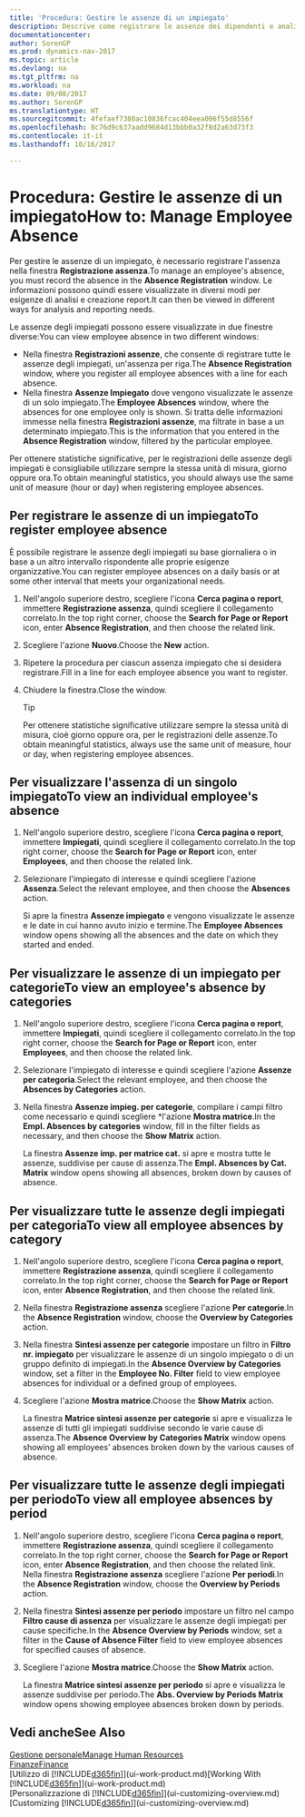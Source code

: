 ```yaml
---
title: 'Procedura: Gestire le assenze di un impiegato'
description: Descrive come registrare le assenze dei dipendenti e analizzare le statistiche sulle assenze.
documentationcenter: 
author: SorenGP
ms.prod: dynamics-nav-2017
ms.topic: article
ms.devlang: na
ms.tgt_pltfrm: na
ms.workload: na
ms.date: 09/08/2017
ms.author: SorenGP
ms.translationtype: HT
ms.sourcegitcommit: 4fefaef7380ac10836fcac404eea006f55d8556f
ms.openlocfilehash: 8c76d9c637aadd9684d13bbb0a32f8d2a63d73f3
ms.contentlocale: it-it
ms.lasthandoff: 10/16/2017

---
```

# <a name="how-to-manage-employee-absence"></a><span data-ttu-id="c5969-103">Procedura: Gestire le assenze di un impiegato</span><span class="sxs-lookup"><span data-stu-id="c5969-103">How to: Manage Employee Absence</span></span>
<span data-ttu-id="c5969-104">Per gestire le assenze di un impiegato, è necessario registrare l'assenza nella finestra **Registrazione assenza**.</span><span class="sxs-lookup"><span data-stu-id="c5969-104">To manage an employee's absence, you must record the absence in the **Absence Registration** window.</span></span> <span data-ttu-id="c5969-105">Le informazioni possono quindi essere visualizzate in diversi modi per esigenze di analisi e creazione report.</span><span class="sxs-lookup"><span data-stu-id="c5969-105">It can then be viewed in different ways for analysis and reporting needs.</span></span>

<span data-ttu-id="c5969-106">Le assenze degli impiegati possono essere visualizzate in due finestre diverse:</span><span class="sxs-lookup"><span data-stu-id="c5969-106">You can view employee absence in two different windows:</span></span>

* <span data-ttu-id="c5969-107">Nella finestra **Registrazioni assenze**, che consente di registrare tutte le assenze degli impiegati, un'assenza per riga.</span><span class="sxs-lookup"><span data-stu-id="c5969-107">The **Absence Registration** window, where you register all employee absences with a line for each absence.</span></span>
* <span data-ttu-id="c5969-108">Nella finestra **Assenze Impiegato** dove vengono visualizzate le assenze di un solo impiegato.</span><span class="sxs-lookup"><span data-stu-id="c5969-108">The **Employee Absences** window, where the absences for one employee only is shown.</span></span> <span data-ttu-id="c5969-109">Si tratta delle informazioni immesse nella finestra **Registrazioni assenze**, ma filtrate in base a un determinato impiegato.</span><span class="sxs-lookup"><span data-stu-id="c5969-109">This is the information that you entered in the **Absence Registration** window, filtered by the particular employee.</span></span>

<span data-ttu-id="c5969-110">Per ottenere statistiche significative, per le registrazioni delle assenze degli impiegati è consigliabile utilizzare sempre la stessa unità di misura, giorno oppure ora.</span><span class="sxs-lookup"><span data-stu-id="c5969-110">To obtain meaningful statistics, you should always use the same unit of measure (hour or day) when registering employee absences.</span></span>

## <a name="to-register-employee-absence"></a><span data-ttu-id="c5969-111">Per registrare le assenze di un impiegato</span><span class="sxs-lookup"><span data-stu-id="c5969-111">To register employee absence</span></span>
<span data-ttu-id="c5969-112">È possibile registrare le assenze degli impiegati su base giornaliera o in base a un altro intervallo rispondente alle proprie esigenze organizzative.</span><span class="sxs-lookup"><span data-stu-id="c5969-112">You can register employee absences on a daily basis or at some other interval that meets your organizational needs.</span></span>

1. <span data-ttu-id="c5969-113">Nell'angolo superiore destro, scegliere l'icona **Cerca pagina o report**, immettere **Registrazione assenza**, quindi scegliere il collegamento correlato.</span><span class="sxs-lookup"><span data-stu-id="c5969-113">In the top right corner, choose the **Search for Page or Report** icon, enter **Absence Registration**, and then choose the related link.</span></span>
2. <span data-ttu-id="c5969-114">Scegliere l'azione **Nuovo**.</span><span class="sxs-lookup"><span data-stu-id="c5969-114">Choose the **New** action.</span></span>
3. <span data-ttu-id="c5969-115">Ripetere la procedura per ciascun assenza impiegato che si desidera registrare.</span><span class="sxs-lookup"><span data-stu-id="c5969-115">Fill in a line for each employee absence you want to register.</span></span>
4. <span data-ttu-id="c5969-116">Chiudere la finestra.</span><span class="sxs-lookup"><span data-stu-id="c5969-116">Close the window.</span></span>

    > [!Tip]
    > <span data-ttu-id="c5969-117">Per ottenere statistiche significative utilizzare sempre la stessa unità di misura, cioè giorno oppure ora, per le registrazioni delle assenze.</span><span class="sxs-lookup"><span data-stu-id="c5969-117">To obtain meaningful statistics, always use the same unit of measure, hour or day, when registering employee absences.</span></span>

## <a name="to-view-an-individual-employees-absence"></a><span data-ttu-id="c5969-118">Per visualizzare l'assenza di un singolo impiegato</span><span class="sxs-lookup"><span data-stu-id="c5969-118">To view an individual employee's absence</span></span>
1. <span data-ttu-id="c5969-119">Nell'angolo superiore destro, scegliere l'icona **Cerca pagina o report**, immettere **Impiegati**, quindi scegliere il collegamento correlato.</span><span class="sxs-lookup"><span data-stu-id="c5969-119">In the top right corner, choose the **Search for Page or Report** icon, enter **Employees**, and then choose the related link.</span></span>
2. <span data-ttu-id="c5969-120">Selezionare l'impiegato di interesse e quindi scegliere l'azione **Assenza**.</span><span class="sxs-lookup"><span data-stu-id="c5969-120">Select the relevant employee, and then choose the **Absences** action.</span></span>

    <span data-ttu-id="c5969-121">Si apre la finestra **Assenze impiegato** e vengono visualizzate le assenze e le date in cui hanno avuto inizio e termine.</span><span class="sxs-lookup"><span data-stu-id="c5969-121">The **Employee Absences** window opens showing all the absences and the date on which they started and ended.</span></span>

## <a name="to-view-an-employees-absence-by-categories"></a><span data-ttu-id="c5969-122">Per visualizzare le assenze di un impiegato per categorie</span><span class="sxs-lookup"><span data-stu-id="c5969-122">To view an employee's absence by categories</span></span>
1. <span data-ttu-id="c5969-123">Nell'angolo superiore destro, scegliere l'icona **Cerca pagina o report**, immettere **Impiegati**, quindi scegliere il collegamento correlato.</span><span class="sxs-lookup"><span data-stu-id="c5969-123">In the top right corner, choose the **Search for Page or Report** icon, enter **Employees**, and then choose the related link.</span></span>
2. <span data-ttu-id="c5969-124">Selezionare l'impiegato di interesse e quindi scegliere l'azione **Assenze per categoria**.</span><span class="sxs-lookup"><span data-stu-id="c5969-124">Select the relevant employee, and then choose the **Absences by Categories** action.</span></span>
3. <span data-ttu-id="c5969-125">Nella finestra **Assenze impieg. per categorie**, compilare i campi filtro come necessario e quindi scegliere *l'azione **Mostra matrice**.</span><span class="sxs-lookup"><span data-stu-id="c5969-125">In the **Empl. Absences by categories** window, fill in the filter fields as necessary, and then choose the **Show Matrix** action.</span></span>

    <span data-ttu-id="c5969-126">La finestra **Assenze imp. per matrice cat.** si apre e mostra tutte le assenze, suddivise per cause di assenza.</span><span class="sxs-lookup"><span data-stu-id="c5969-126">The **Empl. Absences by Cat. Matrix** window opens showing all absences, broken down by causes of absence.</span></span>

## <a name="to-view-all-employee-absences-by-category"></a><span data-ttu-id="c5969-127">Per visualizzare tutte le assenze degli impiegati per categoria</span><span class="sxs-lookup"><span data-stu-id="c5969-127">To view all employee absences by category</span></span>
1. <span data-ttu-id="c5969-128">Nell'angolo superiore destro, scegliere l'icona **Cerca pagina o report**, immettere **Registrazione assenza**, quindi scegliere il collegamento correlato.</span><span class="sxs-lookup"><span data-stu-id="c5969-128">In the top right corner, choose the **Search for Page or Report** icon, enter **Absence Registration**, and then choose the related link.</span></span>
2. <span data-ttu-id="c5969-129">Nella finestra **Registrazione assenza** scegliere l'azione **Per categorie**.</span><span class="sxs-lookup"><span data-stu-id="c5969-129">In the **Absence Registration** window, choose the **Overview by Categories** action.</span></span>
3. <span data-ttu-id="c5969-130">Nella finestra **Sintesi assenze per categorie** impostare un filtro in **Filtro nr. impiegato** per visualizzare le assenze di un singolo impiegato o di un gruppo definito di impiegati.</span><span class="sxs-lookup"><span data-stu-id="c5969-130">In the **Absence Overview by Categories** window, set a filter in the **Employee No. Filter** field to view employee absences for individual or a defined group of employees.</span></span>
4. <span data-ttu-id="c5969-131">Scegliere l'azione **Mostra matrice**.</span><span class="sxs-lookup"><span data-stu-id="c5969-131">Choose the **Show Matrix** action.</span></span>

    <span data-ttu-id="c5969-132">La finestra **Matrice sintesi assenze per categorie** si apre e visualizza le assenze di tutti gli impiegati suddivise secondo le varie cause di assenza.</span><span class="sxs-lookup"><span data-stu-id="c5969-132">The **Absence Overview by Categories Matrix** window opens showing all employees’ absences broken down by the various causes of absence.</span></span>

## <a name="to-view-all-employee-absences-by-period"></a><span data-ttu-id="c5969-133">Per visualizzare tutte le assenze degli impiegati per periodo</span><span class="sxs-lookup"><span data-stu-id="c5969-133">To view all employee absences by period</span></span>
1. <span data-ttu-id="c5969-134">Nell'angolo superiore destro, scegliere l'icona **Cerca pagina o report**, immettere **Registrazione assenza**, quindi scegliere il collegamento correlato.</span><span class="sxs-lookup"><span data-stu-id="c5969-134">In the top right corner, choose the **Search for Page or Report** icon, enter **Absence Registration**, and then choose the related link.</span></span>
   <span data-ttu-id="c5969-135">Nella finestra **Registrazione assenza** scegliere l'azione **Per periodi**.</span><span class="sxs-lookup"><span data-stu-id="c5969-135">In the **Absence Registration** window, choose the **Overview by Periods** action.</span></span>
2. <span data-ttu-id="c5969-136">Nella finestra **Sintesi assenze per periodo** impostare un filtro nel campo **Filtro cause di assenza** per visualizzare le assenze degli impiegati per cause specifiche.</span><span class="sxs-lookup"><span data-stu-id="c5969-136">In the **Absence Overview by Periods** window, set a filter in the **Cause of Absence Filter** field to view employee absences for specified causes of absence.</span></span>
3. <span data-ttu-id="c5969-137">Scegliere l'azione **Mostra matrice**.</span><span class="sxs-lookup"><span data-stu-id="c5969-137">Choose the **Show Matrix** action.</span></span>

    <span data-ttu-id="c5969-138">La finestra **Matrice sintesi assenze per periodo** si apre e visualizza le assenze suddivise per periodo.</span><span class="sxs-lookup"><span data-stu-id="c5969-138">The **Abs. Overview by Periods Matrix** window opens showing employee absences broken down by periods.</span></span>

## <a name="see-also"></a><span data-ttu-id="c5969-139">Vedi anche</span><span class="sxs-lookup"><span data-stu-id="c5969-139">See Also</span></span>
[<span data-ttu-id="c5969-140">Gestione personale</span><span class="sxs-lookup"><span data-stu-id="c5969-140">Manage Human Resources</span></span>](hr-manage-human-resources.md)  
[<span data-ttu-id="c5969-141">Finanze</span><span class="sxs-lookup"><span data-stu-id="c5969-141">Finance</span></span>](finance.md)  
<span data-ttu-id="c5969-142">[Utilizzo di [!INCLUDE[d365fin](includes/d365fin_md.md)]](ui-work-product.md)</span><span class="sxs-lookup"><span data-stu-id="c5969-142">[Working With [!INCLUDE[d365fin](includes/d365fin_md.md)]](ui-work-product.md)</span></span>  
<span data-ttu-id="c5969-143">[Personalizzazione di [!INCLUDE[d365fin](includes/d365fin_md.md)]](ui-customizing-overview.md)</span><span class="sxs-lookup"><span data-stu-id="c5969-143">[Customizing [!INCLUDE[d365fin](includes/d365fin_md.md)]](ui-customizing-overview.md)</span></span>

